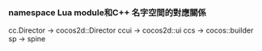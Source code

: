 ### namespace Lua module和C++ 名字空間的對應關係
cc.Director   ->    cocos2d::Director
ccui          ->    cocos2d::ui
ccs           ->    cocos::builder
sp            ->    spine
